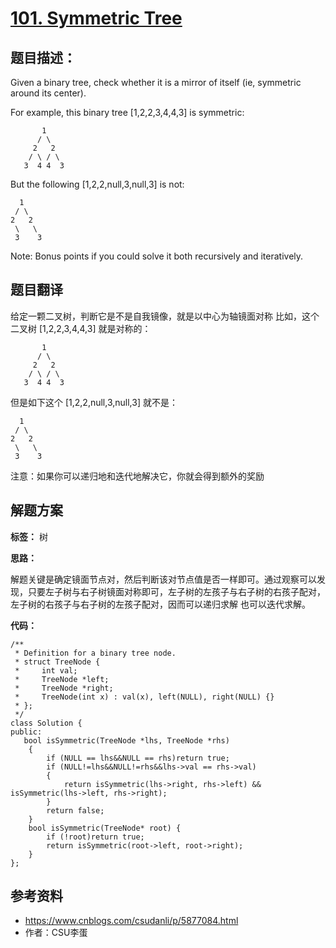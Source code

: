 # [101. Symmetric Tree](https://leetcode.com/problems/symmetric-tree/description/)

## 题目描述：

Given a binary tree, check whether it is a mirror of itself (ie, symmetric around its center).

For example, this binary tree [1,2,2,3,4,4,3] is symmetric:

           1
	      / \
  	     2   2
 	    / \ / \
	   3  4 4  3
But the following [1,2,2,null,3,null,3] is not:

	  1
   	 / \
  	2   2
   	 \   \
   	 3    3
Note:
Bonus points if you could solve it both recursively and iteratively.

## 题目翻译

给定一颗二叉树，判断它是不是自我镜像，就是以中心为轴镜面对称
比如，这个二叉树 [1,2,2,3,4,4,3] 就是对称的：

           1
	      / \
  	     2   2
 	    / \ / \
	   3  4 4  3
但是如下这个 [1,2,2,null,3,null,3] 就不是：

	  1
   	 / \
  	2   2
   	 \   \
   	 3    3
注意：如果你可以递归地和迭代地解决它，你就会得到额外的奖励
## 解题方案

**标签：** 树

**思路：**
 
解题关键是确定镜面节点对，然后判断该对节点值是否一样即可。通过观察可以发现，只要左子树与右子树镜面对称即可，左子树的左孩子与右子树的右孩子配对，左子树的右孩子与右子树的左孩子配对，因而可以递归求解 也可以迭代求解。

**代码：**

```
/**
 * Definition for a binary tree node.
 * struct TreeNode {
 *     int val;
 *     TreeNode *left;
 *     TreeNode *right;
 *     TreeNode(int x) : val(x), left(NULL), right(NULL) {}
 * };
 */
class Solution {
public:
   bool isSymmetric(TreeNode *lhs, TreeNode *rhs)
    {
        if (NULL == lhs&&NULL == rhs)return true;
        if (NULL!=lhs&&NULL!=rhs&&lhs->val == rhs->val)
        {
            return isSymmetric(lhs->right, rhs->left) && isSymmetric(lhs->left, rhs->right);
        }
        return false;
    }
    bool isSymmetric(TreeNode* root) {
        if (!root)return true;
        return isSymmetric(root->left, root->right);
    }
};
```
 
## 参考资料

- https://www.cnblogs.com/csudanli/p/5877084.html
- 作者：CSU李蛋
